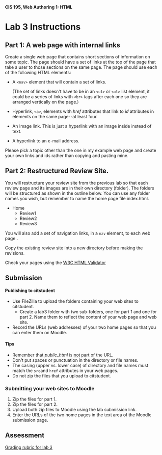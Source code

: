 **CIS 195, Web Authoring 1: HTML**

# Lab 3 Instructions



## Part 1: A web page with internal links

Create a single web page that contains short sections of information on some topic. The page should have a set of links at the top of the page that take a user to those sections on the same page. The page should use each of the following HTML elements:

- A `<nav>` element that will contain a set of links. 

  (The set of links doesn't have to be in an `<ul>` or `<ol>` list element, it could be a series of links with `<br>` tags after each one so they are arranged vertically on the page.)

- Hyperlink, `<a>`, elements with *href* attributes that link to *id* attributes in elements on the same page--at least four.

- An Image link. This is just a hyperlink with an image inside instead of text.

- A hyperlink to an e-mail address.

Please pick a topic other than the one in my example web page and create your own links and ids rather than copying and pasting mine.

## Part 2: Restructured Review Site.

You will restructure your review site from the previous lab so that each review page and its images are in their own directory (folder). The folders will be structured as shown in the outline below. You can use any folder names you wish, but remember to name the home page file index.html.

- Home
  - Review1
  - Review2
  - Review3

You will also add a set of navigation links, in a `nav` element, to each web page .

Copy the existing review site into a new directory before making the revisions.

Check your pages using the [W3C HTML Validator](https://validator.w3.org)  

## Submission

#### Publishing to citstudent

- Use FileZilla to upload the folders containing your web sites to citstudent.
  - Create a lab3 folder with two sub-folders, one for part 1 and one for part 2. Name them to reflect the content of your web page and web site.
- Record the URLs (web addresses) of your two home pages so that you can enter them on Moodle.

#### Tips

- Remember that *public_html* is <u>not</u> part of the URL.
- Don't put spaces or punctuation in the directory or file names.
- The casing (upper vs. lower case) of directory and file names must match the `src`and `href` attributes in your web pages.
- Do not zip the files that you upload to citstudent.

### Submitting your web sites to Moodle

1. Zip the files for part 1.
2. Zip the files for part 2.
3. Upload both zip files to Moodle using the lab submission link.
4. Enter the URLs of the two home pages in the text area of the Moodle submission page.



## Assessment

[Grading rubric for lab 3](Lab3Rubric-CIS195.htm)

